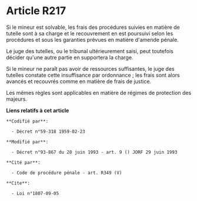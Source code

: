 # Article R217

Si le mineur est solvable, les frais des procédures suivies en matière de tutelle sont à sa charge et le recouvrement en est
poursuivi selon les procédures et sous les garanties prévues en matière d'amende pénale.

Le juge des tutelles, ou le tribunal ultérieurement saisi, peut toutefois décider qu'une autre partie en supportera la
charge.

Si le mineur ne paraît pas avoir de ressources suffisantes, le juge des tutelles constate cette insuffisance par ordonnance ;
les frais sont alors avancés et recouvrés comme en matière de frais de justice.

Les mêmes règles sont applicables en matière de régimes de protection des majeurs.

**Liens relatifs à cet article**

	**Codifié par**:

	  - Décret n°59-318 1959-02-23

	**Modifié par**:

	  - Décret n°93-867 du 28 juin 1993 - art. 9 () JORF 29 juin 1993

	**Cité par**:

	  - Code de procédure pénale - art. R349 (V)

	**Cite**:

	  - Loi n°1807-09-05
